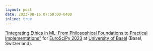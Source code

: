 ```yaml
---
layout: post
date: 2023-08-16 07:59:00-0400
inline: true
---
```


["Integrating Ethics in ML: From Philosophical Foundations to Practical Implementations"](https://www.euroscipy.org/2023/keynotes.html) for [EuroSciPy 2023](https://www.euroscipy.org/2023/) at [University of Basel](https://www.unibas.ch/en.html) (Basel, Switzerland). 